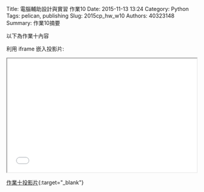 Title: 電腦輔助設計與實習 作業10
Date: 2015-11-13 13:24
Category: Python
Tags: pelican, publishing
Slug: 2015cp_hw_w10
Authors: 40323148
Summary: 作業10摘要

以下為作業十內容

利用 iframe 嵌入投影片:

<iframe src="simplest9.html" width="500" height="300"></iframe>

[作業十投影片](simplest9.html){:target="_blank"}